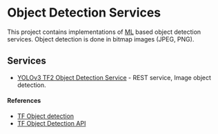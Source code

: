 # Object Detection Services
This project contains implementations of [ML](https://en.wikipedia.org/wiki/Machine_learning) 
based object detection services. Object detection is done in bitmap images (JPEG, PNG).

## Services
* [YOLOv3 TF2 Object Detection Service](od-yolov3-tf2) - REST service, Image object detection.

#### References
* [TF Object detection](https://github.com/tensorflow/models/tree/master/research/object_detection)
* [TF Object Detection API](https://medium.com/@WuStangDan/step-by-step-tensorflow-object-detection-api-tutorial-part-1-selecting-a-model-a02b6aabe39e)


